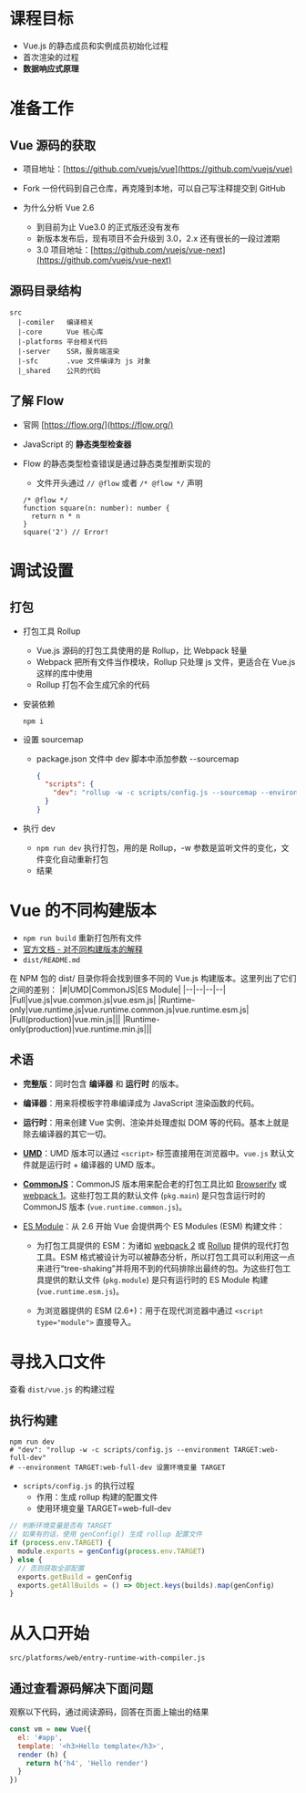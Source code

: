 # 课程目标

- Vue.js 的静态成员和实例成员初始化过程
- 首次渲染的过程
- **数据响应式原理**

# 准备工作

## Vue 源码的获取

- 项目地址：[https://github.com/vuejs/vue](https://github.com/vuejs/vue)
- Fork 一份代码到自己仓库，再克隆到本地，可以自己写注释提交到 GitHub
- 为什么分析 Vue 2.6

  - 到目前为止 Vue3.0 的正式版还没有发布
  - 新版本发布后，现有项目不会升级到 3.0，2.x 还有很长的一段过渡期
  - 3.0 项目地址：[https://github.com/vuejs/vue-next](https://github.com/vuejs/vue-next)

## 源码目录结构

```
src
  |-comiler   编译相关
  |-core      Vue 核心库
  |-platforms 平台相关代码
  |-server    SSR，服务端渲染
  |-sfc       .vue 文件编译为 js 对象
  |_shared    公共的代码
```

## 了解 Flow

- 官网 [https://flow.org/](https://flow.org/)
- JavaScript 的 **静态类型检查器**
- Flow 的静态类型检查错误是通过静态类型推断实现的

  - 文件开头通过 `// @flow` 或者 `/* @flow */` 声明

  ```flow
  /* @flow */
  function square(n: number): number {
    return n * n
  }
  square('2') // Error!
  ```

# 调试设置

## 打包

- 打包工具 Rollup
  - Vue.js 源码的打包工具使用的是 Rollup，比 Webpack 轻量
  - Webpack 把所有文件当作模块，Rollup 只处理 js 文件，更适合在 Vue.js 这样的库中使用
  - Rollup 打包不会生成冗余的代码
- 安装依赖

  ```shell
  npm i
  ```

- 设置 sourcemap

  - package.json 文件中 dev 脚本中添加参数 --sourcemap

    ```json
    {
      "scripts": {
        "dev": "rollup -w -c scripts/config.js --sourcemap --environment TARGET:web-full-dev"
      }
    }
    ```

- 执行 dev
  - `npm run dev` 执行打包，用的是 Rollup，-w 参数是监听文件的变化，文件变化自动重新打包
  - 结果

# Vue 的不同构建版本

- `npm run build` 重新打包所有文件
- [官方文档 - 对不同构建版本的解释](https://cn.vuejs.org/v2/guide/installation.html#%E5%AF%B9%E4%B8%8D%E5%90%8C%E6%9E%84%E5%BB%BA%E7%89%88%E6%9C%AC%E7%9A%84%E8%A7%A3%E9%87%8A)
- `dist/README.md`

在 NPM 包的 dist/ 目录你将会找到很多不同的 Vue.js 构建版本。这里列出了它们之间的差别：
|#|UMD|CommonJS|ES Module|
|--|--|--|--|
|Full|vue.js|vue.common.js|vue.esm.js|
|Runtime-only|vue.runtime.js|vue.runtime.common.js|vue.runtime.esm.js|
|Full(production)|vue.min.js|||
|Runtime-only(production)|vue.runtime.min.js|||

## 术语

- **完整版**：同时包含 **编译器** 和 **运行时** 的版本。

- **编译器**：用来将模板字符串编译成为 JavaScript 渲染函数的代码。

- **运行时**：用来创建 Vue 实例、渲染并处理虚拟 DOM 等的代码。基本上就是除去编译器的其它一切。

- **[UMD](https://github.com/umdjs/umd)**：UMD 版本可以通过 `<script>` 标签直接用在浏览器中。`vue.js` 默认文件就是运行时 + 编译器的 UMD 版本。

* **[CommonJS](http://wiki.commonjs.org/wiki/Modules/1.1)**：CommonJS 版本用来配合老的打包工具比如 [Browserify](http://browserify.org/) 或 [webpack 1](https://webpack.github.io/)。这些打包工具的默认文件 (`pkg.main`) 是只包含运行时的 CommonJS 版本 (`vue.runtime.common.js`)。

- [ES Module](https://exploringjs.com/es6/ch_modules.html)：从 2.6 开始 Vue 会提供两个 ES Modules (ESM) 构建文件：

  - 为打包工具提供的 ESM：为诸如 [webpack 2](https://webpack.js.org/) 或 [Rollup](https://rollupjs.org/) 提供的现代打包工具。ESM 格式被设计为可以被静态分析，所以打包工具可以利用这一点来进行“tree-shaking”并将用不到的代码排除出最终的包。为这些打包工具提供的默认文件 (`pkg.module`) 是只有运行时的 ES Module 构建 (`vue.runtime.esm.js`)。

  - 为浏览器提供的 ESM (2.6+)：用于在现代浏览器中通过 `<script type="module">` 直接导入。

# 寻找入口文件

查看 `dist/vue.js` 的构建过程

## 执行构建

```shell
npm run dev
# "dev": "rollup -w -c scripts/config.js --environment TARGET:web-full-dev"
# --environment TARGET:web-full-dev 设置环境变量 TARGET
```

- `scripts/config.js` 的执行过程
  - 作用：生成 rollup 构建的配置文件
  - 使用环境变量 TARGET=web-full-dev

```javascript
// 判断环境变量是否有 TARGET
// 如果有的话，使用 genConfig() 生成 rollup 配置文件
if (process.env.TARGET) {
  module.exports = genConfig(process.env.TARGET)
} else {
  // 否则获取全部配置
  exports.getBuild = genConfig
  exports.getAllBuilds = () => Object.keys(builds).map(genConfig)
}
```

# 从入口开始

`src/platforms/web/entry-runtime-with-compiler.js`

## 通过查看源码解决下面问题

观察以下代码，通过阅读源码，回答在页面上输出的结果
```javascript
const vm = new Vue({
  el: '#app',
  template: '<h3>Hello template</h3>',
  render (h) {
    return h('h4', 'Hello render')
  }
})
```
